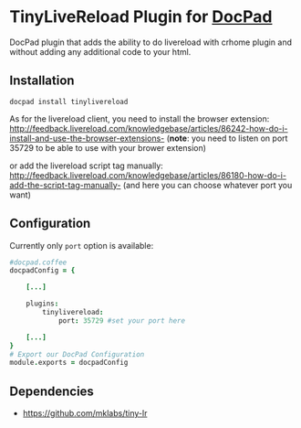 # TinyLiveReload Plugin for [DocPad](http://docpad.org)

DocPad plugin that adds the ability to do livereload with crhome plugin and without adding any additional code to your html.

## Installation

	docpad install tinylivereload

As for the livereload client, you need to install the browser extension:
http://feedback.livereload.com/knowledgebase/articles/86242-how-do-i-install-and-use-the-browser-extensions-
(**note**: you need to listen on port 35729 to be able to use with your
brower extension)

or add the livereload script tag manually:
http://feedback.livereload.com/knowledgebase/articles/86180-how-do-i-add-the-script-tag-manually-
(and here you can choose whatever port you want)

## Configuration

Currently only `port` option is available:

```coffeescript
#docpad.coffee
docpadConfig = {

	[...]

	plugins:
		tinylivereload:
			port: 35729 #set your port here

	[...]
}
# Export our DocPad Configuration
module.exports = docpadConfig
```


## Dependencies

* https://github.com/mklabs/tiny-lr